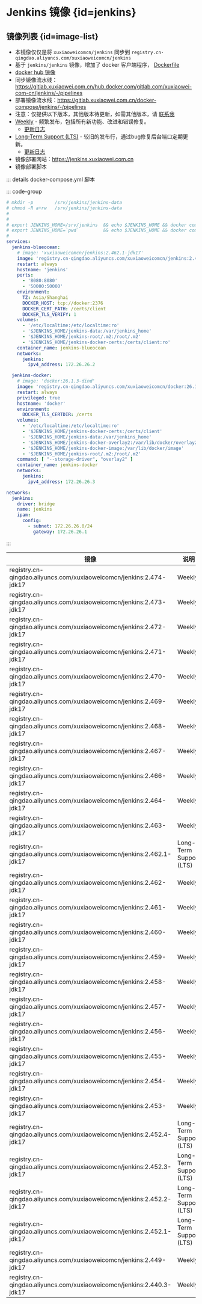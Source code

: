 # Jenkins 镜像 {id=jenkins}

## 镜像列表 {id=image-list}

- 本镜像仅仅是将 `xuxiaoweicomcn/jenkins` 同步到 `registry.cn-qingdao.aliyuncs.com/xuxiaoweicomcn/jenkins`
- 基于 `jenkins/jenkins` 镜像，增加了 docker 客户端程序，
  [Dockerfile](https://gitlab.com/xuxiaowei-com-cn/jenkins/-/blob/main/Dockerfile)
- [docker hub 镜像](https://hub.docker.com/r/xuxiaoweicomcn/jenkins)
- 同步镜像流水线：https://gitlab.xuxiaowei.com.cn/hub.docker.com/gitlab.com/xuxiaowei-com-cn/jenkins/-/pipelines
- 部署镜像流水线：https://gitlab.xuxiaowei.com.cn/docker-compose/jenkins/-/pipelines
- 注意：仅提供以下版本，其他版本待更新，如需其他版本，请 [联系我](../../../guide/website.md)
- [Weekly](https://www.jenkins.io/download/weekly/) - 频繁发布，包括所有新功能、改进和错误修复。
    - [更新日志](https://www.jenkins.io/changelog/)
- [Long-Term Support (LTS)](https://www.jenkins.io/download/lts/) - 较旧的发布行，通过bug修复后台端口定期更新。
    - [更新日志](https://www.jenkins.io/changelog-stable/)
- 镜像部署网站：https://jenkins.xuxiaowei.com.cn
- 镜像部署脚本

::: details docker-compose.yml 脚本

::: code-group

```yaml
# mkdir -p        /srv/jenkins/jenkins-data
# chmod -R a+rw   /srv/jenkins/jenkins-data
#
#
# export JENKINS_HOME=/srv/jenkins  && echo $JENKINS_HOME && docker compose up -d
# export JENKINS_HOME=`pwd`         && echo $JENKINS_HOME && docker compose up -d
#
services:
  jenkins-blueocean:
    # image: 'xuxiaoweicomcn/jenkins:2.462.1-jdk17'
    image: 'registry.cn-qingdao.aliyuncs.com/xuxiaoweicomcn/jenkins:2.462.1-jdk17'
    restart: always
    hostname: 'jenkins'
    ports:
      - '8080:8080'
      - '50000:50000'
    environment:
      TZ: Asia/Shanghai
      DOCKER_HOST: tcp://docker:2376
      DOCKER_CERT_PATH: /certs/client
      DOCKER_TLS_VERIFY: 1
    volumes:
      - '/etc/localtime:/etc/localtime:ro'
      - '$JENKINS_HOME/jenkins-data:/var/jenkins_home'
      - '$JENKINS_HOME/jenkins-root/.m2:/root/.m2'
      - '$JENKINS_HOME/jenkins-docker-certs:/certs/client:ro'
    container_name: jenkins-blueocean
    networks:
      jenkins:
        ipv4_address: 172.26.26.2

  jenkins-docker:
    # image: 'docker:26.1.3-dind'
    image: 'registry.cn-qingdao.aliyuncs.com/xuxiaoweicomcn/docker:26.1.3-dind'
    restart: always
    privileged: true
    hostname: 'docker'
    environment:
      DOCKER_TLS_CERTDIR: /certs
    volumes:
      - '/etc/localtime:/etc/localtime:ro'
      - '$JENKINS_HOME/jenkins-docker-certs:/certs/client'
      - '$JENKINS_HOME/jenkins-data:/var/jenkins_home'
      - '$JENKINS_HOME/jenkins-docker-overlay2:/var/lib/docker/overlay2'
      - '$JENKINS_HOME/jenkins-docker-image:/var/lib/docker/image'
      - '$JENKINS_HOME/jenkins-root/.m2:/root/.m2'
    command: [ "--storage-driver", "overlay2" ]
    container_name: jenkins-docker
    networks:
      jenkins:
        ipv4_address: 172.26.26.3

networks:
  jenkins:
    driver: bridge
    name: jenkins
    ipam:
      config:
        - subnet: 172.26.26.0/24
          gateway: 172.26.26.1
```

:::

| 镜像                                                                    | 说明                      |
|-----------------------------------------------------------------------|-------------------------|
| registry.cn-qingdao.aliyuncs.com/xuxiaoweicomcn/jenkins:2.474-jdk17   | Weekly                  |
| registry.cn-qingdao.aliyuncs.com/xuxiaoweicomcn/jenkins:2.473-jdk17   | Weekly                  |
| registry.cn-qingdao.aliyuncs.com/xuxiaoweicomcn/jenkins:2.472-jdk17   | Weekly                  |
| registry.cn-qingdao.aliyuncs.com/xuxiaoweicomcn/jenkins:2.471-jdk17   | Weekly                  |
| registry.cn-qingdao.aliyuncs.com/xuxiaoweicomcn/jenkins:2.470-jdk17   | Weekly                  |
| registry.cn-qingdao.aliyuncs.com/xuxiaoweicomcn/jenkins:2.469-jdk17   | Weekly                  |
| registry.cn-qingdao.aliyuncs.com/xuxiaoweicomcn/jenkins:2.468-jdk17   | Weekly                  |
| registry.cn-qingdao.aliyuncs.com/xuxiaoweicomcn/jenkins:2.467-jdk17   | Weekly                  |
| registry.cn-qingdao.aliyuncs.com/xuxiaoweicomcn/jenkins:2.466-jdk17   | Weekly                  |
| registry.cn-qingdao.aliyuncs.com/xuxiaoweicomcn/jenkins:2.464-jdk17   | Weekly                  |
| registry.cn-qingdao.aliyuncs.com/xuxiaoweicomcn/jenkins:2.463-jdk17   | Weekly                  |
| registry.cn-qingdao.aliyuncs.com/xuxiaoweicomcn/jenkins:2.462.1-jdk17 | Long-Term Support (LTS) |
| registry.cn-qingdao.aliyuncs.com/xuxiaoweicomcn/jenkins:2.462-jdk17   | Weekly                  |
| registry.cn-qingdao.aliyuncs.com/xuxiaoweicomcn/jenkins:2.461-jdk17   | Weekly                  |
| registry.cn-qingdao.aliyuncs.com/xuxiaoweicomcn/jenkins:2.460-jdk17   | Weekly                  |
| registry.cn-qingdao.aliyuncs.com/xuxiaoweicomcn/jenkins:2.459-jdk17   | Weekly                  |
| registry.cn-qingdao.aliyuncs.com/xuxiaoweicomcn/jenkins:2.458-jdk17   | Weekly                  |
| registry.cn-qingdao.aliyuncs.com/xuxiaoweicomcn/jenkins:2.457-jdk17   | Weekly                  |
| registry.cn-qingdao.aliyuncs.com/xuxiaoweicomcn/jenkins:2.456-jdk17   | Weekly                  |
| registry.cn-qingdao.aliyuncs.com/xuxiaoweicomcn/jenkins:2.455-jdk17   | Weekly                  |
| registry.cn-qingdao.aliyuncs.com/xuxiaoweicomcn/jenkins:2.454-jdk17   | Weekly                  |
| registry.cn-qingdao.aliyuncs.com/xuxiaoweicomcn/jenkins:2.453-jdk17   | Weekly                  |
| registry.cn-qingdao.aliyuncs.com/xuxiaoweicomcn/jenkins:2.452.4-jdk17 | Long-Term Support (LTS) |
| registry.cn-qingdao.aliyuncs.com/xuxiaoweicomcn/jenkins:2.452.3-jdk17 | Long-Term Support (LTS) |
| registry.cn-qingdao.aliyuncs.com/xuxiaoweicomcn/jenkins:2.452.2-jdk17 | Long-Term Support (LTS) |
| registry.cn-qingdao.aliyuncs.com/xuxiaoweicomcn/jenkins:2.452.1-jdk17 | Long-Term Support (LTS) |
| registry.cn-qingdao.aliyuncs.com/xuxiaoweicomcn/jenkins:2.449-jdk17   | Weekly                  |
| registry.cn-qingdao.aliyuncs.com/xuxiaoweicomcn/jenkins:2.440.3-jdk17 | Weekly                  |

<style>

._image_registry_cn-qingdao_aliyuncs_com_xuxiaoweicomcn_jenkins table tr th:nth-child(1), 
._image_registry_cn-qingdao_aliyuncs_com_xuxiaoweicomcn_jenkins table tr td:nth-child(1) {
    min-width: 505px;
}

._image_registry_cn-qingdao_aliyuncs_com_xuxiaoweicomcn_jenkins table tr th:nth-child(2), 
._image_registry_cn-qingdao_aliyuncs_com_xuxiaoweicomcn_jenkins table tr td:nth-child(2) {
    min-width: 190px;
}

</style>